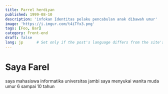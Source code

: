 ```yaml
---
title: Parrel herdiyan
published: 1999-08-10
description: 'infokan Identitas pelaku pencabulan anak dibawah umur'
image: 'https://i.imgur.com/t4iTYx3.png'
tags: [Foo, Bar]
category: Front-end
draft: false
lang: jp      # Set only if the post's language differs from the site's language in `config.ts`
---
```

# Saya Farel

saya mahasiswa informatika universitas jambi saya menyukai wanita muda umur 6 sampai 10 tahun 
